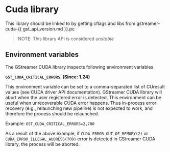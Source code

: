 # Cuda library

This library should be linked to by getting cflags and libs from
gstreamer-cuda-{{ gst_api_version.md }}.pc

> NOTE: This library API is considered *unstable*

## Environment variables

The GStreamer CUDA library inspects following environment variables

**`GST_CUDA_CRITICAL_ERRORS`. (Since: 1.24)**

This environment variable can be set to a comma-separated list of CUresult
values (see CUDA driver API documentation). GStreamer CUDA library will
abort when the user registered error is detected. This environment can be useful
when unrecoverable CUDA error happens. Thus in-process error recovery
(e.g., relaunching new pipeline) is not expected to work, and therefore
the process should be relaunched.

Example: `GST_CUDA_CRITICAL_ERRORS=2,700`

As a result of the above example, if `CUDA_ERROR_OUT_OF_MEMORY(2)` or
`CUDA_ERROR_ILLEGAL_ADDRESS(700)` error is detected in GStreamer CUDA library,
the process will be aborted.

